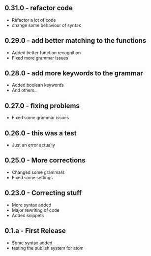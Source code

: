 ## 0.31.0 - refactor code
* Refactor a lot of code
* change some behaviour of syntax

## 0.29.0 - add better matching to the functions
* Added better function recognition
* Fixed more grammar issues

## 0.28.0 - add more keywords to the grammar
* Added boolean keywords
* And others..

## 0.27.0 - fixing problems
* Fixed some grammar issues

## 0.26.0 - this was a test
* Just an error actually

## 0.25.0 - More corrections
* Changed some grammars
* Fixed some settings

## 0.23.0 - Correcting stuff
* More syntax added
* Major rewriting of code
* Added snippets


## 0.1.a - First Release
* Some syntax added
* testing the publish system for atom
